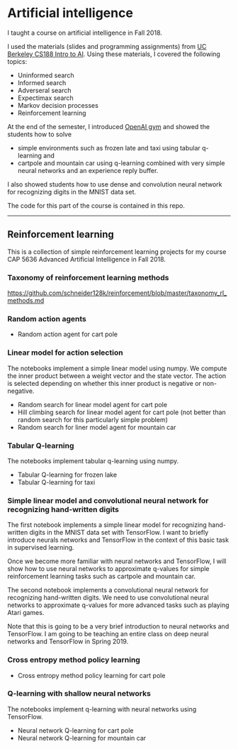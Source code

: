 # Artificial intelligence

I taught a course on artificial intelligence in Fall 2018.

I used the materials (slides and programming assignments) from [UC Berkeley CS188 Intro to AI](http://ai.berkeley.edu/home.html). 
Using these materials, I covered the following topics:
- Uninformed search
- Informed search
- Adverseral search
- Expectimax search
- Markov decision processes
- Reinforcement learning

At the end of the semester, I introduced [OpenAI gym](https://gym.openai.com/) and showed the students how to solve 
- simple environments such as frozen late and taxi using tabular q-learning and 
- cartpole and mountain car using q-learning combined with very simple neural networks and an experience reply buffer. 

I also showed students how to use dense and convolution neural network for recognizing digits in the MNIST data set. 

The code for this part of the course is contained in this repo.

---

## Reinforcement learning #

This is a collection of simple reinforcement learning projects for my course CAP 5636 Advanced Artificial Intelligence in Fall 2018.

### Taxonomy of reinforcement learning methods ##
https://github.com/schneider128k/reinforcement/blob/master/taxonomy_rl_methods.md

### Random action agents ##

* Random action agent for cart pole

### Linear model for action selection ##

The notebooks implement a simple linear model using numpy. We compute the inner product between a weight vector and the state vector. The action is selected depending on whether this inner product is negative or non-negative. 

* Random search for linear model agent for cart pole
* Hill climbing search for linear model agent for cart pole (not better than random search for this particularly simple problem)
* Random search for liner model agent for mountain car

### Tabular Q-learning ##

The notebooks implement tabular q-learning using numpy.

* Tabular Q-learning for frozen lake
* Tabular Q-learning for taxi

### Simple linear model and convolutional neural network for recognizing hand-written digits ##

The first notebook implements a simple linear model for recognizing hand-written digits in the MNIST data set with TensorFlow. I want to briefly introduce neurals networks and TensorFlow in the context of this basic task in supervised learning.  

Once we become more familiar with neural networks and TensorFlow, I will show how to use neural networks to approximate q-values for simple reinforcement learning tasks such as cartpole and mountain car.

The second notebook implements a convolutional neural network for recognizing hand-written digits. We need to use convolutional neural networks to approximate q-values for more advanced tasks such as playing Atari games.

Note that this is going to be a very brief introduction to neural networks and TensorFlow. I am going to be teaching an entire class on deep neural networks and TensorFlow in Spring 2019.

### Cross entropy method policy learning ##

* Cross entropy method policy learning for cart pole

### Q-learning with shallow neural networks ##

The notebooks implement q-learning with neural networks using TensorFlow.

* Neural network Q-learning for cart pole 
* Neural network Q-learning for mountain car 

